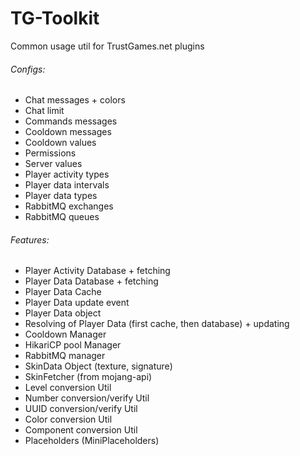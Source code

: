 # TG-Toolkit
Common usage util for TrustGames.net plugins

###### Configs:
- Chat messages + colors
- Chat limit
- Commands messages
- Cooldown messages
- Cooldown values
- Permissions
- Server values
- Player activity types
- Player data intervals
- Player data types
- RabbitMQ exchanges
- RabbitMQ queues

###### Features:
- Player Activity Database + fetching
- Player Data Database + fetching
- Player Data Cache
- Player Data update event
- Player Data object
- Resolving of Player Data (first cache, then database) + updating
- Cooldown Manager
- HikariCP pool Manager
- RabbitMQ manager
- SkinData Object (texture, signature)
- SkinFetcher (from mojang-api)
- Level conversion Util
- Number conversion/verify Util
- UUID conversion/verify Util
- Color conversion Util
- Component conversion Util
- Placeholders (MiniPlaceholders)


